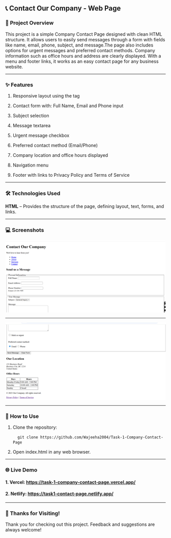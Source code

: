 ## 📞 **Contact Our Company - Web Page**


### 📝 **Project Overview**


This project is a simple Company Contact Page designed with clean HTML structure. It allows users to easily send messages through a form with fields like name, email, phone, subject, and message.The page also includes options for urgent messages and preferred contact methods. Company information such as office hours and address are clearly displayed. With a menu and footer links, it works as an easy contact page for any business website.

---
### ✨ **Features**


1. Responsive layout using the <meta viewport> tag

2. Contact form with: Full Name, Email and Phone input

3. Subject selection

4. Message textarea

5. Urgent message checkbox

6. Preferred contact method (Email/Phone)

7. Company location and office hours displayed

8. Navigation menu

9. Footer with links to Privacy Policy and Terms of Service
---

### 🛠️ **Technologies Used**

**HTML** –  Provides the structure of the page, defining layout, text, forms, and links.

---
### 💻 **Screenshots**


![Contact Page Screenshot](Screenshots/Contact_Page_1.png)



***


![Contact Page Screenshot](Screenshots/Contact_Page_2.png)

---

### 🚀 **How to Use**


1. Clone the repository:
   
         git clone https://github.com/Wajeeha2004/Task-1-Company-Contact-Page
   
3. Open index.html in any web browser.

---
### 🌐 **Live Demo**


#### 1. Vercel:        https://task-1-company-contact-page.vercel.app/

#### 2. Netlify:        https://task1-contact-page.netlify.app/

---

### 🙏 **Thanks for Visiting!**

Thank you for checking out this project. Feedback and suggestions are always welcome!


